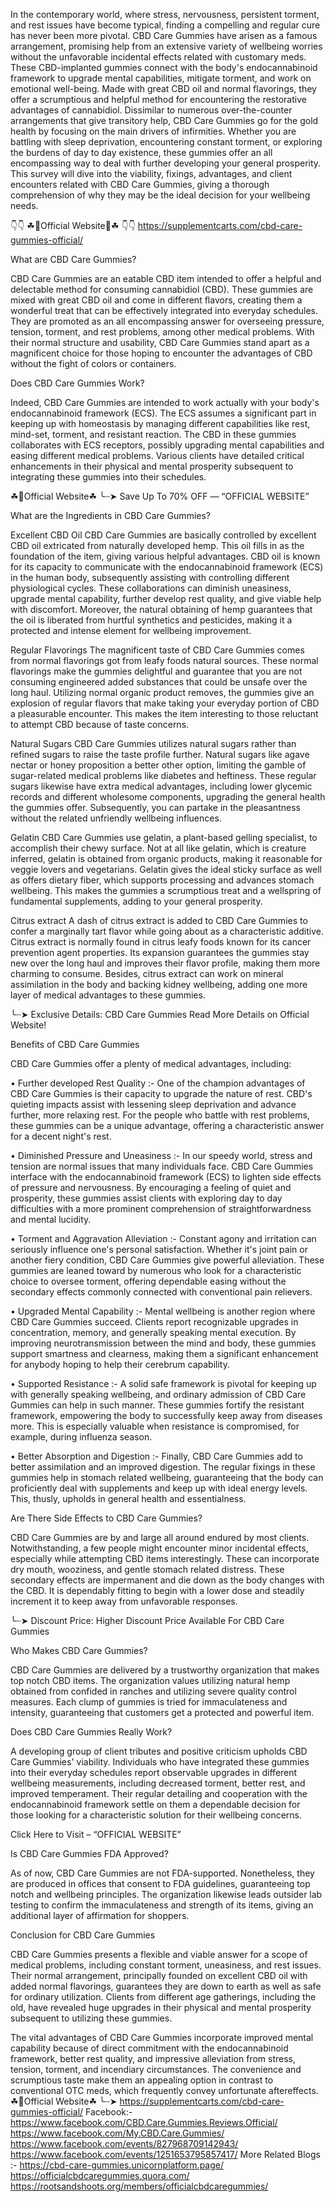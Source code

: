 In the contemporary world, where stress, nervousness, persistent torment, and rest issues have become typical, finding a compelling and regular cure has never been more pivotal. CBD Care Gummies have arisen as a famous arrangement, promising help from an extensive variety of wellbeing worries without the unfavorable incidental effects related with customary meds. These CBD-implanted gummies connect with the body's endocannabinoid framework to upgrade mental capabilities, mitigate torment, and work on emotional well-being. Made with great CBD oil and normal flavorings, they offer a scrumptious and helpful method for encountering the restorative advantages of cannabidiol. Dissimilar to numerous over-the-counter arrangements that give transitory help, CBD Care Gummies go for the gold health by focusing on the main drivers of infirmities. Whether you are battling with sleep deprivation, encountering constant torment, or exploring the burdens of day to day existence, these gummies offer an all encompassing way to deal with further developing your general prosperity. This survey will dive into the viability, fixings, advantages, and client encounters related with CBD Care Gummies, giving a thorough comprehension of why they may be the ideal decision for your wellbeing needs.

👇👇 ☘📣Official Website📣☘ 👇👇
https://supplementcarts.com/cbd-care-gummies-official/

What are CBD Care Gummies?

CBD Care Gummies are an eatable CBD item intended to offer a helpful and delectable method for consuming cannabidiol (CBD). These gummies are mixed with great CBD oil and come in different flavors, creating them a wonderful treat that can be effectively integrated into everyday schedules. They are promoted as an all encompassing answer for overseeing pressure, tension, torment, and rest problems, among other medical problems. With their normal structure and usability, CBD Care Gummies stand apart as a magnificent choice for those hoping to encounter the advantages of CBD without the fight of colors or containers.


Does CBD Care Gummies Work?

Indeed, CBD Care Gummies are intended to work actually with your body's endocannabinoid framework (ECS). The ECS assumes a significant part in keeping up with homeostasis by managing different capabilities like rest, mind-set, torment, and resistant reaction. The CBD in these gummies collaborates with ECS receptors, possibly upgrading mental capabilities and easing different medical problems. Various clients have detailed critical enhancements in their physical and mental prosperity subsequent to integrating these gummies into their schedules.

☘📣Official Website☘ ╰┈➤ Save Up To 70% OFF — “OFFICIAL WEBSITE”

What are the Ingredients in CBD Care Gummies?

Excellent CBD Oil
CBD Care Gummies are basically controlled by excellent CBD oil extricated from naturally developed hemp. This oil fills in as the foundation of the item, giving various helpful advantages. CBD oil is known for its capacity to communicate with the endocannabinoid framework (ECS) in the human body, subsequently assisting with controlling different physiological cycles. These collaborations can diminish uneasiness, upgrade mental capability, further develop rest quality, and give viable help with discomfort. Moreover, the natural obtaining of hemp guarantees that the oil is liberated from hurtful synthetics and pesticides, making it a protected and intense element for wellbeing improvement.

Regular Flavorings
The magnificent taste of CBD Care Gummies comes from normal flavorings got from leafy foods natural sources. These normal flavorings make the gummies delightful and guarantee that you are not consuming engineered added substances that could be unsafe over the long haul. Utilizing normal organic product removes, the gummies give an explosion of regular flavors that make taking your everyday portion of CBD a pleasurable encounter. This makes the item interesting to those reluctant to attempt CBD because of taste concerns.

Natural Sugars
CBD Care Gummies utilizes natural sugars rather than refined sugars to raise the taste profile further. Natural sugars like agave nectar or honey proposition a better other option, limiting the gamble of sugar-related medical problems like diabetes and heftiness. These regular sugars likewise have extra medical advantages, including lower glycemic records and different wholesome components, upgrading the general health the gummies offer. Subsequently, you can partake in the pleasantness without the related unfriendly wellbeing influences.

Gelatin
CBD Care Gummies use gelatin, a plant-based gelling specialist, to accomplish their chewy surface. Not at all like gelatin, which is creature inferred, gelatin is obtained from organic products, making it reasonable for veggie lovers and vegetarians. Gelatin gives the ideal sticky surface as well as offers dietary fiber, which supports processing and advances stomach wellbeing. This makes the gummies a scrumptious treat and a wellspring of fundamental supplements, adding to your general prosperity.

Citrus extract
A dash of citrus extract is added to CBD Care Gummies to confer a marginally tart flavor while going about as a characteristic additive. Citrus extract is normally found in citrus leafy foods known for its cancer prevention agent properties. Its expansion guarantees the gummies stay new over the long haul and improves their flavor profile, making them more charming to consume. Besides, citrus extract can work on mineral assimilation in the body and backing kidney wellbeing, adding one more layer of medical advantages to these gummies.

╰┈➤ Exclusive Details: CBD Care Gummies  Read More Details on Official Website!

Benefits of CBD Care Gummies

CBD Care Gummies offer a plenty of medical advantages, including:

•	Further developed Rest Quality :- One of the champion advantages of CBD Care Gummies is their capacity to upgrade the nature of rest. CBD's quieting impacts assist with lessening sleep deprivation and advance further, more relaxing rest. For the people who battle with rest problems, these gummies can be a unique advantage, offering a characteristic answer for a decent night's rest.

•	Diminished Pressure and Uneasiness :- In our speedy world, stress and tension are normal issues that many individuals face. CBD Care Gummies interface with the endocannabinoid framework (ECS) to lighten side effects of pressure and nervousness. By encouraging a feeling of quiet and prosperity, these gummies assist clients with exploring day to day difficulties with a more prominent comprehension of straightforwardness and mental lucidity.

•	Torment and Aggravation Alleviation :- Constant agony and irritation can seriously influence one's personal satisfaction. Whether it's joint pain or another fiery condition, CBD Care Gummies give powerful alleviation. These gummies are leaned toward by numerous who look for a characteristic choice to oversee torment, offering dependable easing without the secondary effects commonly connected with conventional pain relievers.

•	Upgraded Mental Capability :- Mental wellbeing is another region where CBD Care Gummies succeed. Clients report recognizable upgrades in concentration, memory, and generally speaking mental execution. By improving neurotransmission between the mind and body, these gummies support smartness and clearness, making them a significant enhancement for anybody hoping to help their cerebrum capability.

•	Supported Resistance :- A solid safe framework is pivotal for keeping up with generally speaking wellbeing, and ordinary admission of CBD Care Gummies can help in such manner. These gummies fortify the resistant framework, empowering the body to successfully keep away from diseases more. This is especially valuable when resistance is compromised, for example, during influenza season.

•	Better Absorption and Digestion :- Finally, CBD Care Gummies add to better assimilation and an improved digestion. The regular fixings in these gummies help in stomach related wellbeing, guaranteeing that the body can proficiently deal with supplements and keep up with ideal energy levels. This, thusly, upholds in general health and essentialness.


Are There Side Effects to CBD Care Gummies?

CBD Care Gummies are by and large all around endured by most clients. Notwithstanding, a few people might encounter minor incidental effects, especially while attempting CBD items interestingly. These can incorporate dry mouth, wooziness, and gentle stomach related distress. These secondary effects are impermanent and die down as the body changes with the CBD. It is dependably fitting to begin with a lower dose and steadily increment it to keep away from unfavorable responses.

╰┈➤ Discount Price: Higher Discount Price Available For CBD Care Gummies

Who Makes CBD Care Gummies?

CBD Care Gummies are delivered by a trustworthy organization that makes top notch CBD items. The organization values utilizing natural hemp obtained from confided in ranches and utilizing severe quality control measures. Each clump of gummies is tried for immaculateness and intensity, guaranteeing that customers get a protected and powerful item.


Does CBD Care Gummies Really Work?

A developing group of client tributes and positive criticism upholds CBD Care Gummies' viability. Individuals who have integrated these gummies into their everyday schedules report observable upgrades in different wellbeing measurements, including decreased torment, better rest, and improved temperament. Their regular detailing and cooperation with the endocannabinoid framework settle on them a dependable decision for those looking for a characteristic solution for their wellbeing concerns.

Click Here to Visit – “OFFICIAL WEBSITE”

Is CBD Care Gummies FDA Approved?

As of now, CBD Care Gummies are not FDA-supported. Nonetheless, they are produced in offices that consent to FDA guidelines, guaranteeing top notch and wellbeing principles. The organization likewise leads outsider lab testing to confirm the immaculateness and strength of its items, giving an additional layer of affirmation for shoppers.


Conclusion for CBD Care Gummies

CBD Care Gummies presents a flexible and viable answer for a scope of medical problems, including constant torment, uneasiness, and rest issues. Their normal arrangement, principally founded on excellent CBD oil with added normal flavorings, guarantees they are down to earth as well as safe for ordinary utilization. Clients from different age gatherings, including the old, have revealed huge upgrades in their physical and mental prosperity subsequent to utilizing these gummies.

The vital advantages of CBD Care Gummies incorporate improved mental capability because of direct commitment with the endocannabinoid framework, better rest quality, and impressive alleviation from stress, tension, torment, and incendiary circumstances. The convenience and scrumptious taste make them an appealing option in contrast to conventional OTC meds, which frequently convey unfortunate aftereffects.
☘📣Official Website☘ ╰┈➤ https://supplementcarts.com/cbd-care-gummies-official/
Facebook:- https://www.facebook.com/CBD.Care.Gummies.Reviews.Official/
https://www.facebook.com/My.CBD.Care.Gummies/
https://www.facebook.com/events/827968709142943/
https://www.facebook.com/events/1251653795857417/
More Related Blogs :-
https://cbd-care-gummies.unicornplatform.page/
https://officialcbdcaregummies.quora.com/
https://rootsandshoots.org/members/officialcbdcaregummies/

